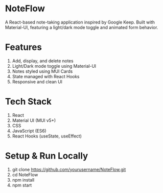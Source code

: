 # NoteFlow
A React-based note-taking application inspired by Google Keep.
Built with Material-UI, featuring a light/dark mode toggle and animated form behavior.

# Features
1. Add, display, and delete notes
2. Light/Dark mode toggle using Material-UI
3. Notes styled using MUI Cards
4. State managed with React Hooks
5. Responsive and clean UI

# Tech Stack
1. React
2. Material UI (MUI v5+)
3. CSS
4. JavaScript (ES6)
5. React Hooks (useState, useEffect)

# Setup & Run Locally
1. git clone https://github.com/yourusername/NoteFlow.git
2. cd NoteFlow
3. npm install
4. npm start
